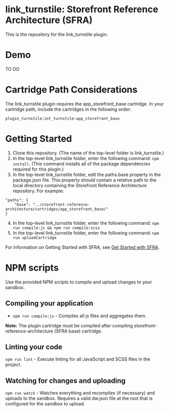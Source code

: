 # link_turnstile: Storefront Reference Architecture (SFRA)

This is the repository for the link_turnstile plugin. 

# Demo
TO DO

# Cartridge Path Considerations
The link_turnstile plugin requires the app\_storefront\_base cartridge. In your cartridge path, include the cartridges in the following order:

```
plugin_turnstile:int_turnstile:app_storefront_base
```

# Getting Started

1. Clone this repository. (The name of the top-level folder is link_turnstile.)
2. In the top-level link_turnstile folder, enter the following command: `npm install`. (This command installs all of the package dependencies required for this plugin.)
3. In the top-level link_turnstile folder, edit the paths.base property in the package.json file. This property should contain a relative path to the local directory containing the Storefront Reference Architecture repository. For example:
```
"paths": {
    "base": "../storefront-reference-architecture/cartridges/app_storefront_base/"
}
```
4. In the top-level link_turnstile folder, enter the following command: `npm run compile:js && npm run compile:scss`
5. In the top-level link_turnstile folder, enter the following command: `npm run uploadCartridge`

For information on Getting Started with SFRA, see [Get Started with SFRA](https://documentation.b2c.commercecloud.salesforce.com/DOC1/index.jsp?topic=%2Fcom.demandware.dochelp%2Fcontent%2Fb2c_commerce%2Ftopics%2Fsfra%2Fb2c_sfra_setup.html).

# NPM scripts
Use the provided NPM scripts to compile and upload changes to your sandbox.

## Compiling your application

* `npm run compile:js` - Compiles all js files and aggregates them.

**Note:** The plugin cartridge must be compiled after compiling storefront-reference-architecture (SFRA base) cartridge.

## Linting your code

`npm run lint` - Execute linting for all JavaScript and SCSS files in the project.

## Watching for changes and uploading

`npm run watch` - Watches everything and recompiles (if necessary) and uploads to the sandbox. Requires a valid dw.json file at the root that is configured for the sandbox to upload.

